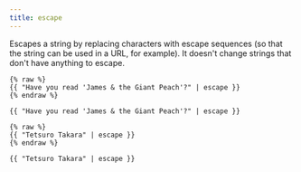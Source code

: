 ```yaml
---
title: escape
---
```


Escapes a string by replacing characters with escape sequences (so that the string can be used in a URL, for example). It doesn't change strings that don't have anything to escape.

```liquid
{% raw %}
{{ "Have you read 'James & the Giant Peach'?" | escape }}
{% endraw %}
```

```text
{{ "Have you read 'James & the Giant Peach'?" | escape }}
```

```liquid
{% raw %}
{{ "Tetsuro Takara" | escape }}
{% endraw %}
```

```text
{{ "Tetsuro Takara" | escape }}
```

